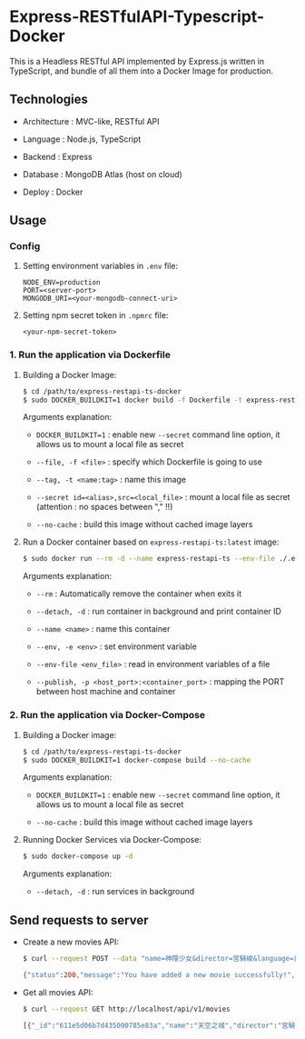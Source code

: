 # Express-RESTfulAPI-Typescript-Docker

This is a Headless RESTful API implemented by Express.js written in TypeScript, and bundle of all them into a Docker Image for production.

## Technologies

- Architecture : MVC-like, RESTful API

- Language : Node.js, TypeScript

- Backend : Express

- Database : MongoDB Atlas (host on cloud)

- Deploy : Docker

## Usage

### Config

1. Setting environment variables in `.env` file:

    ```.env
    NODE_ENV=production
    PORT=<server-port>
    MONGODB_URI=<your-mongodb-connect-uri>
    ```

2. Setting npm secret token in `.npmrc` file:

    ```.npmrc
    <your-npm-secret-token>
    ```

### 1. Run the application via Dockerfile

1. Building a Docker Image:

    ```bash
    $ cd /path/to/express-restapi-ts-docker
    $ sudo DOCKER_BUILDKIT=1 docker build -f Dockerfile -t express-restapi-ts:latest --secret id=npmrc,src=./.npmrc --no-cache ./
    ```

    Arguments explanation:

    - `DOCKER_BUILDKIT=1` : enable new `--secret` command line option, it allows us to mount a local file as secret

    - `--file, -f <file>` : specify which Dockerfile is going to use

    - `--tag, -t <name:tag>` : name this image

    - `--secret id=<alias>,src=<local_file>` : mount a local file as secret (attention : no spaces between "," !!)

    - `--no-cache` : build this image without cached image layers

2. Run a Docker container based on `express-restapi-ts:latest` image:

    ```bash
    $ sudo docker run --rm -d --name express-restapi-ts --env-file ./.env -p 80:<server-port> express-restapi-ts:latest
    ```

    Arguments explanation:

    - `--rm` : Automatically remove the container when exits it

    - `--detach, -d` : run container in background and print container ID

    - `--name <name>` : name this container

    - `--env, -e <env>` : set environment variable

    - `--env-file <env_file>` : read in environment variables of a file

    - `--publish, -p <host_port>:<container_port>` : mapping the PORT between host machine and container

### 2. Run the application via Docker-Compose

1. Building a Docker image:

    ```bash
    $ cd /path/to/express-restapi-ts-docker
    $ sudo DOCKER_BUILDKIT=1 docker-compose build --no-cache
    ```

    Arguments explanation:

    - `DOCKER_BUILDKIT=1` : enable new `--secret` command line option, it allows us to mount a local file as secret

    - `--no-cache` : build this image without cached image layers

2. Running Docker Services via Docker-Compose:

    ```bash
    $ sudo docker-compose up -d
    ```

    Arguments explanation:

    - `--detach, -d` : run services in background

## Send requests to server

- Create a new movies API:

    ```bash
    $ curl --request POST --data "name=神隱少女&director=宮騎峻&language=日本語&duration=125" http://localhost/api/v1/movies

    {"status":200,"message":"You have added a new movie successfully!","added_movie":{"_id":"611e611a28c30b0008ca4a59","name":"神隱少女","director":"宮崎駿","language":"日本語","duration":125,"__v":0}}
    ```

- Get all movies API:

    ```bash
    $ curl --request GET http://localhost/api/v1/movies

    [{"_id":"611e5d06b7d435000785e83a","name":"天空之城","director":"宮騎峻","language":"日本語","duration":126,"__v":0},{"_id":"611e611a28c30b0008ca4a59","name":"神隱少女","director":"宮崎駿","language":"日本語","duration":125,"__v":0}]
    ```
